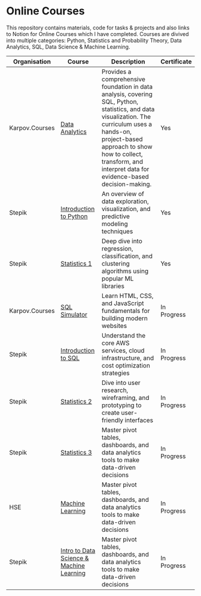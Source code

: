 # Online Courses 

This repository contains materials, code for tasks & projects and also links to Notion for Online Courses which I have completed. Courses are divived into multiple categories: Python, Statistics and Probability Theory, Data Analytics, SQL, Data Science & Machine Learning.

| Organisation   | Course                     | Description                                                                                           | Certificate |
|----------------|----------------------------|-------------------------------------------------------------------------------------------------------|------------|
| Karpov.Courses   | [Data Analytics](https://karpov.courses/analytics) | Provides a comprehensive foundation in data analysis, covering SQL, Python, statistics, and data visualization. The curriculum uses a hands-on, project-based approach to show how to collect, transform, and interpret data for evidence-based decision-making. | Yes        |
| Stepik      | [Introduction to Python](https://stepik.org/course/58852/info)   | An overview of data exploration, visualization, and predictive modeling techniques                    | Yes         |
| Stepik      | [Statistics 1](https://stepik.org/course/76/info)       | Deep dive into regression, classification, and clustering algorithms using popular ML libraries       | Yes        |
| Karpov.Courses      | [SQL Simulator](https://karpov.courses/simulator-sql)     | Learn HTML, CSS, and JavaScript fundamentals for building modern websites                             | In Progress         |
| Stepik | [Introduction to SQL](https://stepik.org/course/113918/info)         | Understand the core AWS services, cloud infrastructure, and cost optimization strategies              | In Progress        |
| Stepik  | [Statistics 2](https://stepik.org/course/524/info)      | Dive into user research, wireframing, and prototyping to create user-friendly interfaces              | In Progress        |
| Stepik    | [Statistics 3](https://stepik.org/course/2152/info)   | Master pivot tables, dashboards, and data analytics tools to make data-driven decisions               | In Progress         |
| HSE    | [Machine Learning](https://elearning.hse.ru/moocs/machine-learning-specialization/)   | Master pivot tables, dashboards, and data analytics tools to make data-driven decisions               | In Progress         |
| Stepik    | [Intro to Data Science & Machine Learning](https://stepik.org/course/4852/info)   | Master pivot tables, dashboards, and data analytics tools to make data-driven decisions               | In Progress         |
